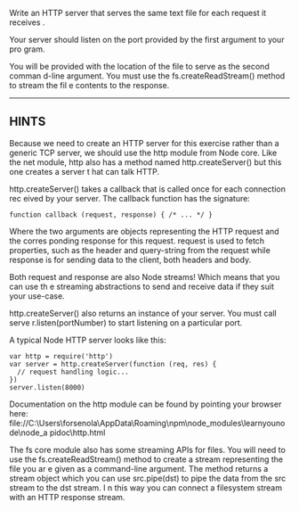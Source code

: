 Write an HTTP server that serves the same text file for each request it receives
.

Your server should listen on the port provided by the first argument to your pro
gram.

You will be provided with the location of the file to serve as the second comman
d-line argument. You must use the fs.createReadStream() method to stream the fil
e contents to the response.

-------------------------------------------------------------------------------

## HINTS

Because we need to create an HTTP server for this exercise rather than a generic
 TCP server, we should use the http module from Node core. Like the net module,
http also has a method named http.createServer() but this one creates a server t
hat can talk HTTP.

http.createServer() takes a callback that is called once for each connection rec
eived by your server. The callback function has the signature:

    function callback (request, response) { /* ... */ }

Where the two arguments are objects representing the HTTP request and the corres
ponding response for this request. request is used to fetch properties, such as
the header and query-string from the request while response is for sending data
to the client, both headers and body.

Both request and response are also Node streams! Which means that you can use th
e streaming abstractions to send and receive data if they suit your use-case.

http.createServer() also returns an instance of your server. You must call serve
r.listen(portNumber) to start listening on a particular port.

A typical Node HTTP server looks like this:

    var http = require('http')
    var server = http.createServer(function (req, res) {
      // request handling logic...
    })
    server.listen(8000)

Documentation on the http module can be found by pointing your browser here:
  file://C:\Users\forsenola\AppData\Roaming\npm\node_modules\learnyounode\node_a
pidoc\http.html

The fs core module also has some streaming APIs for files. You will need to use
the fs.createReadStream() method to create a stream representing the file you ar
e given as a command-line argument. The method returns a stream object which you
 can use src.pipe(dst) to pipe the data from the src stream to the dst stream. I
n this way you can connect a filesystem stream with an HTTP response stream.